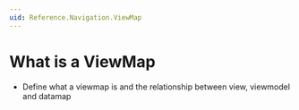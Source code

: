 ```yaml
---
uid: Reference.Navigation.ViewMap
---
```

# What is a ViewMap

- Define what a viewmap is and the relationship between view, viewmodel and datamap